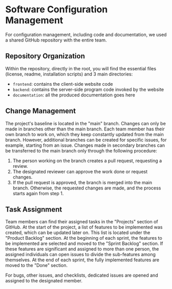 # Software Configuration Management

For configuration management, including code and documentation, we used a shared GitHub repository with the entire team.

## Repository Organization
Within the repository, directly in the root, you will find the essential files (license, readme, installation scripts) and 3 main directories:
- `frontend`: contains the client-side website code
- `backend`: contains the server-side program code invoked by the website
- `documentation`: all the produced documentation goes here

## Change Management
The project's baseline is located in the "main" branch. Changes can only be made in branches other than the main branch. Each team member has their own branch to work on, which they keep constantly updated from the main branch. However, additional branches can be created for specific issues, for example, starting from an issue.
Changes made in secondary branches can be transferred to the main branch only through the following procedure:
1. The person working on the branch creates a pull request, requesting a review.
2. The designated reviewer can approve the work done or request changes.
3. If the pull request is approved, the branch is merged into the main branch. Otherwise, the requested changes are made, and the process starts again from step 1.

## Task Assignment
Team members can find their assigned tasks in the "Projects" section of GitHub. At the start of the project, a list of features to be implemented was created, which can be updated later on. This list is located under the "Product Backlog" section. At the beginning of each sprint, the features to be implemented are selected and moved to the "Sprint Backlog" section. If these features are significant and assigned to more than one person, the assigned individuals can open issues to divide the sub-features among themselves. At the end of each sprint, the fully implemented features are moved to the "Done" section.

For bugs, other issues, and checklists, dedicated issues are opened and assigned to the designated member.

